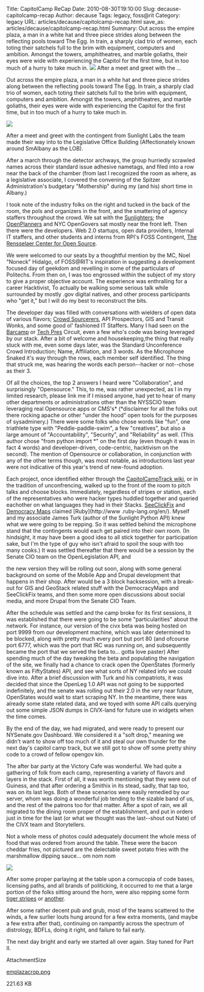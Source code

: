 Title: CapitolCamp ReCap
Date: 2010-08-30T19:10:00
Slug: decause-capitolcamp-recap
Author: decause
Tags: legacy, foss@rit
Category: legacy
URL: articles/decause/capitolcamp-recap.html
save_as: articles/decause/capitolcamp-recap.html
Summary: Out across the empire plaza, a man in a white hat and three piece strides along between the reflecting pools toward The Egg. In train, a sharply clad trio of women, each toting their satchels full to the brim with equipment, computers and ambition. Amongst the towers, amphitheatres, and marble goliaths, their eyes were wide with experiencing the Capitol for the first time, but in too much of a hurry to take much in.  ![](http://foss.rit.edu/files/emplazacrop.png)  After a meet and greet with the ... 

Out across the empire plaza, a man in a white hat and three piece strides
along between the reflecting pools toward The Egg. In train, a sharply clad
trio of women, each toting their satchels full to the brim with equipment,
computers and ambition. Amongst the towers, amphitheatres, and marble
goliaths, their eyes were wide with experiencing the Capitol for the first
time, but in too much of a hurry to take much in.

![](http://foss.rit.edu/files/emplazacrop.png)

After a meet and greet with the contingent from Sunlight Labs the team made
their way into to the Legislative Office Building (Affectionately known around
SmAlbany as the LOB).

After a march through the detector archways, the group hurriedly scrawled
names across their standard issue adhesive nametags, and filed into a row near
the back of the chamber (from last I recognized the room as where, as a
legislative associate, I covered the convening of the Spitzer Administration's
budgetary "Mothership" during my (and his) short time in Albany.)

I took note of the industry folks on the right and tucked in the back of the
room, the pols and organizers in the front, and the smattering of agency
staffers throughout the crowd. We sat with the
[Sunlighters](http://sunlightlabs.com); the
[OpenPlanners](http://openplans.org) and NYC OpenGovers sat mostly near the
front left. Then there were the developers. Web 2.0 startups, open data
providers, Internal IT staffers, and other students and interns from RPI's
FOSS Contingent, [The Rensselaer Center for Open Source](http://rcos.rpi.edu).

We were welcomed to our seats by a thoughtful mention by the MC, Noel "Noneck"
Hidalgo, of FOSS@RIT's inspiration in suggesting a development focused day of
geekdom and revelling in some of the particulars of Politechs. From then on, I
was too engrossed within the subject of my story to give a proper objective
account. The experience was enthralling for a career Hacktivist, To actually
be walking some serious talk while surrounded by mostly .gov digital natives,
and other process participants who "get it," but I will do my best to
reconstruct the bits.

The developer day was filled with conversations with wielders of open data of
various flavors; [Crowd Sourcerers](http://seeclickfix.com), API Prospectors,
GIS and Transit Wonks, and some good ol' fashioned IT Staffers. Many I had
seen on the [Barcamp](http://barcamp.org) or [Tech
Pres](http://personaldemocracy.com) Circuit, even a few who's code was being
leveraged by our stack. After a bit of welcome and housekeeping,the thing that
really stuck with me, even some days later, was the Standard Unconference
Crowd Introduction; Name, Affiliation, and 3 words. As the Microphone Snaked
it's way through the rows, each member self identified. The thing that struck
me, was hearing the words each person--hacker or not--chose as their 3.

Of all the choices, the top 2 answers I heard were "Collaboration", and
surprisingly "Opensource." This, to me, was rather unexpected, as I in my
limited research, please link me if I missed anyone, had yet to hear of many
other departments or administrations other than the NYSSCIO team leveraging
real Opensource apps or CMS's* (*disclaimer for all the folks out there
rocking apache or other "under the hood" open tools for the purposes of
sysadminery.) There were some folks who chose words like "fun", one triathlete
type with "Peddle-paddle-swim", a few "creatives", but also a large amount of
"Accountability", "Security", and "Reliability" as well. (This author chose
"from python import *" on the first day (even though it was in fact 4 words)
and developer-driven, code-centric, hacktivism on the second). The mention of
Opensource or collaboration, in conjunction with any of the other terms
though, was most notable, as introductions last year were not indicative of
this year's trend of new-found adoption.

Each project, once identified either through the [CapitolCampTrack
wiki](http://barcamp.org/CapitolCampTracks), or in the tradition of
unconfrencing, walked up to the front of the room to pitch talks and choose
blocks. Immediately, regardless of stripes or station, each of the
representatives who were hacker types huddled together and queried eachother
on what languages they had in their Stacks.
[SeeClickFix](http://seeclickfix.com) and [Democracy
Maps](http://pages.e-democracy.org/DemocracyMap) claimed [Ruby](http://www
.ruby-lang.org/en/). Myself and my associate James Turk (author of the
Sunlight Python API) knew what we were going to be repping. So it was settled
behind the microphone stand that the contingents would each get paired into
their own room. (In hindsight, it may have been a good idea to all stick
together for participation sake, but I'm the type of guy who isn't afraid to
spoil the soup with too many cooks.) It was settled thereafter that there
would be a session by the Senate CIO team on the OpenLegislation API, and

the new version they will be rolling out soon, along with some general
background on some of the Mobile App and Drupal development that happens in
their shop. After would be a 3 block hacksession, with a break-out for GIS and
GeoStack related stuff with the DemocracyMaps and SeeClickFix teams, and then
some more open discussions about social media, and more Drupal from the Senate
CIO Team.

After the schedule was settled and the camp broke for its first sessions, it
was established that there were going to be some "particularities" about the
network. For instance, our version of the civx beta was being hosted on port
9999 from our development machine, which was later determined to be blocked,
along with pretty much every port but port 80 (and ofcourse port 6777, which
was the port that IRC was running on, and subsequently became the port that we
served the beta to... gotta love paster) After spending much of the day
tweaking the beta and populating the navigation of the site, we finally had a
chance to crack open the OpenStates (formerly known as FiftyStates) API, and
see what sorts of NY related info we could dive into. After a brief discussion
with Turk and his compatriots, it was decided that since the OpenLeg 1.0 API
was not going to be supported indefinitely, and the senate was rolling out
their 2.0 in the very near future, OpenStates would wait to start scraping NY.
In the meantime, there was already some state related data, and we toyed with
some API calls querying out some simple JSON dumps in CIVX-land for future use
in widgets when the time comes.

By the end of the day, we had migrated, and were ready to present our
NYSenate.gov Dashboard. We considered it a "soft drop," meaning we didn't want
to show off too much of it and steal our own thunder for the next day's
capitol camp track, but we still got to show off some pretty shiny code to a
crowd of fellow opengov kin.

The after bar party at the Victory Cafe was wonderful. We had quite a
gathering of folk from each camp, representing a variety of flavors and layers
in the stack. First of all, it was worth mentioning that they were out of
Guiness, and that after ordering a Smithix in its stead, sadly, that tap too,
was on its last legs. Both of these scenarios were easily remedied by our
server, whom was doing a wonderful job tending to the sizable band of us, and
the rest of the patrons too for that matter. After a spot of rain, we all
migrated to the dining room proper of the establishment, and put in orders
just in time for the last (or what we thought was the last--shout out Nate) of
the CIVX team and Storytellers.

Not a whole mess of photos could adequately document the whole mess of food
that was ordered from around the table. These were the bacon cheddar fries,
not pictured are the delectable sweet potato fries with the marshmallow
dipping sauce... om nom nom

![](http://farm5.static.flickr.com/4117/4926780052_2e59949d29_m.jpg)

After some proper parlaying at the table upon a cornucopia of code bases,
licensing paths, and all brands of politicking, it occurred to me that a large
portion of the folks sitting around the horn, were also repping some form
[tiger stripes](http://rit.edu) or [another](http://rit.edu/alumni).

After some rather decent pub and grub, most of the teams scattered to the
winds, a few surlier louts hung around for a few extra moments, (and maybe a
few extra after that), continuing on rampantly across the spectrum of
distrology, BDFLs, doing it right, and failure to fail early.

The next day bright and early we started all over again. Stay tuned for Part
II.

AttachmentSize

[emplazacrop.png](http://foss.rit.edu/files/emplazacrop.png)

221.63 KB

